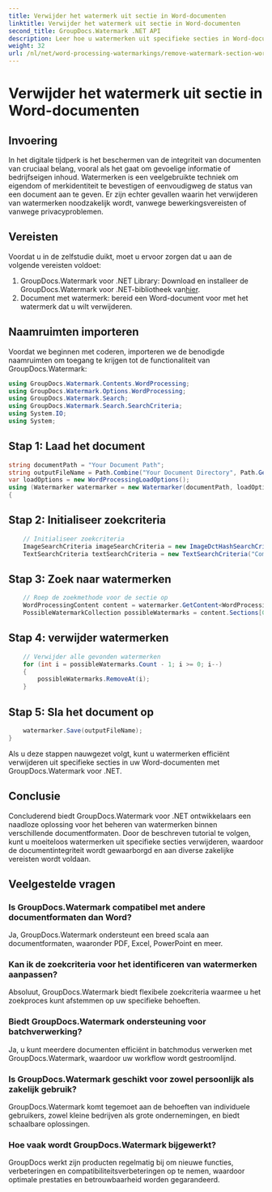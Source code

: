 ```yaml
---
title: Verwijder het watermerk uit sectie in Word-documenten
linktitle: Verwijder het watermerk uit sectie in Word-documenten
second_title: GroupDocs.Watermark .NET API
description: Leer hoe u watermerken uit specifieke secties in Word-documenten verwijdert met GroupDocs.Watermark voor .NET. Uitgebreide tutorial beschikbaar hier.
weight: 32
url: /nl/net/word-processing-watermarkings/remove-watermark-section-word-docs/
---
```


# Verwijder het watermerk uit sectie in Word-documenten

## Invoering
In het digitale tijdperk is het beschermen van de integriteit van documenten van cruciaal belang, vooral als het gaat om gevoelige informatie of bedrijfseigen inhoud. Watermerken is een veelgebruikte techniek om eigendom of merkidentiteit te bevestigen of eenvoudigweg de status van een document aan te geven. Er zijn echter gevallen waarin het verwijderen van watermerken noodzakelijk wordt, vanwege bewerkingsvereisten of vanwege privacyproblemen.
## Vereisten
Voordat u in de zelfstudie duikt, moet u ervoor zorgen dat u aan de volgende vereisten voldoet:
1.  GroupDocs.Watermark voor .NET Library: Download en installeer de GroupDocs.Watermark voor .NET-bibliotheek van[hier](https://releases.groupdocs.com/Watermark/net/).
2. Document met watermerk: bereid een Word-document voor met het watermerk dat u wilt verwijderen.

## Naamruimten importeren
Voordat we beginnen met coderen, importeren we de benodigde naamruimten om toegang te krijgen tot de functionaliteit van GroupDocs.Watermark:
```csharp
using GroupDocs.Watermark.Contents.WordProcessing;
using GroupDocs.Watermark.Options.WordProcessing;
using GroupDocs.Watermark.Search;
using GroupDocs.Watermark.Search.SearchCriteria;
using System.IO;
using System;
```
## Stap 1: Laad het document
```csharp
string documentPath = "Your Document Path";
string outputFileName = Path.Combine("Your Document Directory", Path.GetFileName(documentPath));
var loadOptions = new WordProcessingLoadOptions();
using (Watermarker watermarker = new Watermarker(documentPath, loadOptions))
{
```
## Stap 2: Initialiseer zoekcriteria
```csharp
    // Initialiseer zoekcriteria
    ImageSearchCriteria imageSearchCriteria = new ImageDctHashSearchCriteria(Constants.LogoPng);
    TextSearchCriteria textSearchCriteria = new TextSearchCriteria("Company Name");
```
## Stap 3: Zoek naar watermerken
```csharp
    // Roep de zoekmethode voor de sectie op
    WordProcessingContent content = watermarker.GetContent<WordProcessingContent>();
    PossibleWatermarkCollection possibleWatermarks = content.Sections[0].Search(textSearchCriteria.Or(imageSearchCriteria));
```
## Stap 4: verwijder watermerken
```csharp
    // Verwijder alle gevonden watermerken
    for (int i = possibleWatermarks.Count - 1; i >= 0; i--)
    {
        possibleWatermarks.RemoveAt(i);
    }
```
## Stap 5: Sla het document op
```csharp
    watermarker.Save(outputFileName);
}
```
Als u deze stappen nauwgezet volgt, kunt u watermerken efficiënt verwijderen uit specifieke secties in uw Word-documenten met GroupDocs.Watermark voor .NET.

## Conclusie
Concluderend biedt GroupDocs.Watermark voor .NET ontwikkelaars een naadloze oplossing voor het beheren van watermerken binnen verschillende documentformaten. Door de beschreven tutorial te volgen, kunt u moeiteloos watermerken uit specifieke secties verwijderen, waardoor de documentintegriteit wordt gewaarborgd en aan diverse zakelijke vereisten wordt voldaan.
## Veelgestelde vragen
### Is GroupDocs.Watermark compatibel met andere documentformaten dan Word?
Ja, GroupDocs.Watermark ondersteunt een breed scala aan documentformaten, waaronder PDF, Excel, PowerPoint en meer.
### Kan ik de zoekcriteria voor het identificeren van watermerken aanpassen?
Absoluut, GroupDocs.Watermark biedt flexibele zoekcriteria waarmee u het zoekproces kunt afstemmen op uw specifieke behoeften.
### Biedt GroupDocs.Watermark ondersteuning voor batchverwerking?
Ja, u kunt meerdere documenten efficiënt in batchmodus verwerken met GroupDocs.Watermark, waardoor uw workflow wordt gestroomlijnd.
### Is GroupDocs.Watermark geschikt voor zowel persoonlijk als zakelijk gebruik?
GroupDocs.Watermark komt tegemoet aan de behoeften van individuele gebruikers, zowel kleine bedrijven als grote ondernemingen, en biedt schaalbare oplossingen.
### Hoe vaak wordt GroupDocs.Watermark bijgewerkt?
GroupDocs werkt zijn producten regelmatig bij om nieuwe functies, verbeteringen en compatibiliteitsverbeteringen op te nemen, waardoor optimale prestaties en betrouwbaarheid worden gegarandeerd.